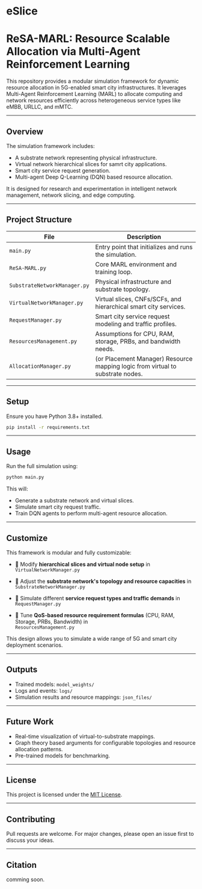 # eSlice
# ReSA-MARL: Resource Scalable Allocation via Multi-Agent Reinforcement Learning

This repository provides a modular simulation framework for dynamic resource allocation in 5G-enabled smart city infrastructures. It leverages Multi-Agent Reinforcement Learning (MARL) to allocate computing and network resources efficiently across heterogeneous service types like eMBB, URLLC, and mMTC.

---

## Overview

The simulation framework includes:
- A substrate network representing physical infrastructure.
- Virtual network hierarchical slices for samrt city applications.
- Smart city service request generation.
- Multi-agent Deep Q-Learning (DQN) based resource allocation.

It is designed for research and experimentation in intelligent network management, network slicing, and edge computing.

---

## Project Structure

| File                         | Description |
|------------------------------|-------------|
| `main.py`                    | Entry point that initializes and runs the simulation. |
| `ReSA-MARL.py`               | Core MARL environment and training loop. |
| `SubstrateNetworkManager.py` | Physical infrastructure and substrate topology. |
| `VirtualNetworkManager.py`   | Virtual slices, CNFs/SCFs, and hierarchical smart city services. |
| `RequestManager.py`          | Smart city service request modeling and traffic profiles. |
| `ResourcesManagement.py`     | Assumptions for CPU, RAM, storage, PRBs, and bandwidth needs. |
| `AllocationManager.py`       | (or Placement Manager) Resource mapping logic from virtual to substrate nodes. |

---

## Setup

Ensure you have Python 3.8+ installed.

```bash
pip install -r requirements.txt
```

---

## Usage

Run the full simulation using:

```bash
python main.py
```

This will:
- Generate a substrate network and virtual slices.
- Simulate smart city request traffic.
- Train DQN agents to perform multi-agent resource allocation.

---

## Customize

This framework is modular and fully customizable:

- 🔹 Modify **hierarchical slices and virtual node setup** in  
  `VirtualNetworkManager.py`

- 🔹 Adjust the **substrate network's topology and resource capacities** in  
  `SubstrateNetworkManager.py`

- 🔹 Simulate different **service request types and traffic demands** in  
  `RequestManager.py`

- 🔹 Tune **QoS-based resource requirement formulas** (CPU, RAM, Storage, PRBs, Bandwidth) in  
  `ResourcesManagement.py`

This design allows you to simulate a wide range of 5G and smart city deployment scenarios.

---

## Outputs

- Trained models: `model_weights/`
- Logs and events: `logs/`
- Simulation results and resource mappings:  `json_files/`

---

## Future Work

- Real-time visualization of virtual-to-substrate mappings.
- Graph theory based arguments for configurable topologies and resource allocation patterns.
- Pre-trained models for benchmarking.

---

## License

This project is licensed under the [MIT License](LICENSE).

---

## Contributing

Pull requests are welcome. For major changes, please open an issue first to discuss your ideas.

---

## Citation

comming soon.
